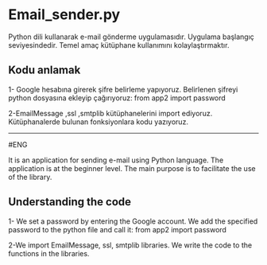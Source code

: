 # Email_sender.py

Python dili kullanarak e-mail gönderme uygulamasıdır. Uygulama başlangıç seviyesindedir. Temel amaç kütüphane kullanımını kolaylaştırmaktır. 

## Kodu anlamak 

1- Google hesabına girerek şifre belirleme yapıyoruz. Belirlenen şifreyi python dosyasına ekleyip çağırıyoruz: from app2 import password


2-EmailMessage ,ssl ,smtplib kütüphanelerini import ediyoruz. Kütüphanalerde bulunan fonksiyonlara kodu yazıyoruz. 

***
#ENG

It is an application for sending e-mail using Python language. The application is at the beginner level. The main purpose is to facilitate the use of the library.

## Understanding the code

1- We set a password by entering the Google account. We add the specified password to the python file and call it: from app2 import password


2-We import EmailMessage, ssl, smtplib libraries. We write the code to the functions in the libraries.
